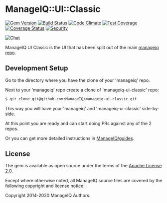 # ManageIQ::UI::Classic

[![Gem Version](https://badge.fury.io/rb/manageiq-ui-classic.svg)](http://badge.fury.io/rb/manageiq-ui-classic)
[![Build Status](https://travis-ci.com/ManageIQ/manageiq-ui-classic.svg?branch=master)](https://travis-ci.com/ManageIQ/manageiq-ui-classic)
[![Code Climate](https://codeclimate.com/github/ManageIQ/manageiq-ui-classic.svg)](https://codeclimate.com/github/ManageIQ/manageiq-ui-classic)
[![Test Coverage](https://codeclimate.com/github/ManageIQ/manageiq-ui-classic/badges/coverage.svg)](https://codeclimate.com/github/ManageIQ/manageiq-ui-classic/coverage)
[![Coverage Status](https://coveralls.io/repos/github/ManageIQ/manageiq-ui-classic/badge.svg?branch=master)](https://coveralls.io/github/ManageIQ/manageiq-ui-classic?branch=master)
[![Security](https://hakiri.io/github/ManageIQ/manageiq-ui-classic/master.svg)](https://hakiri.io/github/ManageIQ/manageiq-ui-classic/master)

[![Chat](https://badges.gitter.im/Join%20Chat.svg)](https://gitter.im/ManageIQ/manageiq/ui?utm_source=badge&utm_medium=badge&utm_campaign=pr-badge&utm_content=badge)

ManageIQ UI Classic is the UI that has been split out of the main [manageiq repo](https://github.com/ManageIQ/manageiq).

## Development Setup

Go to the directory where you have the clone of your 'manageiq' repo.

Next to your 'manageiq' repo create a clone of 'manageiq-ui-classic' repo:

```bash
$ git clone git@github.com:ManageIQ/manageiq-ui-classic.git
```

This way you will have your 'manageiq' and 'manageiq-ui-classic' side-by-side.

At this point you are ready and can start doing PRs against any of the 2 repos.

Or you can get more detailed instructions in [ManageIQ/guides](https://github.com/ManageIQ/guides/blob/master/developer_setup/plugins.md).

## License

The gem is available as open source under the terms of the [Apache License 2.0](https://opensource.org/licenses/apache-2.0).

Except where otherwise noted, all ManageIQ source files are covered by
the following copyright and license notice:

Copyright 2014-2020 ManageIQ Authors.
